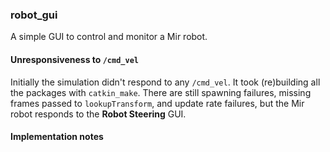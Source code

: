 ### robot_gui

A simple GUI to control and monitor a Mir robot.

#### Unresponsiveness to `/cmd_vel`

Initially the simulation didn't respond to any `/cmd_vel`. It took (re)building all the packages with `catkin_make`. There are still spawning failures, missing frames passed to `lookupTransform`, and update rate failures, but the Mir robot responds to the **Robot Steering** GUI. 

#### Implementation notes

